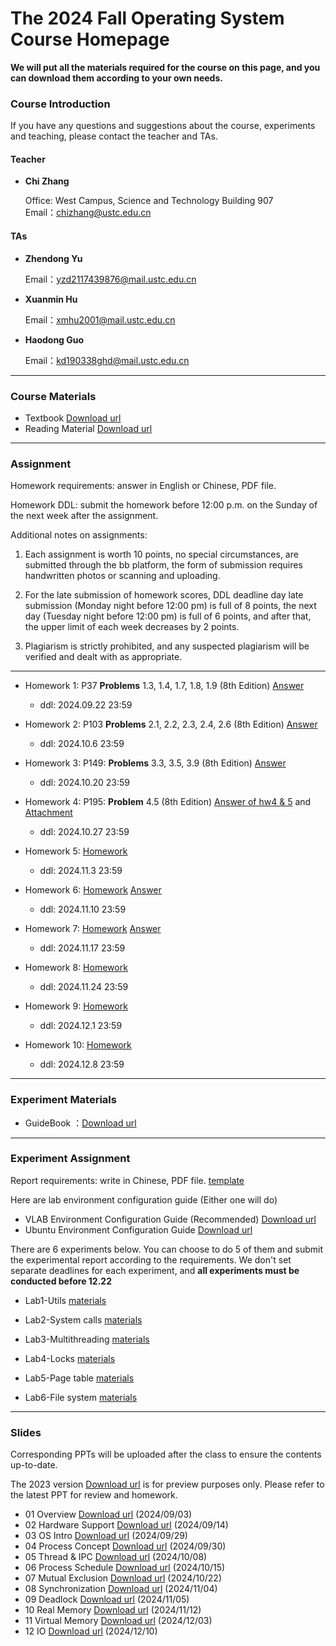 #      The 2024 Fall Operating System Course Homepage

**We will put all the materials required for the course on this page, and you can download them according to your own needs.**

### Course Introduction

If you have any questions and suggestions about the course, experiments and teaching, please contact the teacher and TAs.

#### Teacher

- **Chi Zhang**  

  Office:  West Campus, Science and Technology Building 907   
  Email：chizhang@ustc.edu.cn

#### TAs

- **Zhendong Yu**  

  Email：yzd2117439876@mail.ustc.edu.cn 

- **Xuanmin Hu** 

  Email：xmhu2001@mail.ustc.edu.cn

* **Haodong Guo**

  Email：kd190338ghd@mail.ustc.edu.cn

***

### Course Materials


* Textbook  [Download url](https://rec.ustc.edu.cn/share/1b551cd0-68d2-11ef-aea3-0f111aebecd4) 
* Reading Material  [Download url](https://rec.ustc.edu.cn/share/0469be90-68d2-11ef-bfa1-59482ddc3661) 

***

### Assignment

Homework requirements: answer in English or Chinese, PDF file.

Homework DDL: submit the homework before 12:00 p.m. on the Sunday of the next week after the assignment. 

Additional notes on assignments:

1. Each assignment is worth 10 points, no special circumstances, are submitted through the bb platform, the form of submission requires handwritten photos or scanning and uploading.

2. For the late submission of homework scores, DDL deadline day late submission (Monday night before 12:00 pm) is full of 8 points, the next day (Tuesday night before 12:00 pm) is full of 6 points, and after that, the upper limit of each week decreases by 2 points.

3. Plagiarism is strictly prohibited, and any suspected plagiarism will be verified and dealt with as appropriate.

***

* Homework  1: P37 **Problems** 1.3, 1.4, 1.7, 1.8, 1.9 (8th Edition) [Answer](https://rec.ustc.edu.cn/share/5f538a60-96a5-11ef-8c8a-afc7dea834c5)

    - ddl: 2024.09.22 23:59

* Homework  2: P103 **Problems** 2.1, 2.2, 2.3, 2.4, 2.6 (8th Edition) [Answer](https://rec.ustc.edu.cn/share/ab249a30-96a5-11ef-abf3-9900d446f800)

    - ddl: 2024.10.6 23:59

* Homework 3: P149: **Problems** 3.3, 3.5, 3.9 (8th Edition) [Answer](https://rec.ustc.edu.cn/share/59969210-99e6-11ef-9ce6-f304fbcb303c)

    - ddl: 2024.10.20 23:59

* Homework 4: P195: **Problem** 4.5 (8th Edition) [Answer of hw4 & 5](https://rec.ustc.edu.cn/share/4eb98ec0-ac78-11ef-af8c-5505729c991e) and [Attachment](https://rec.ustc.edu.cn/share/7e5eb400-ac78-11ef-a1d3-b9ddc86bc5e5)

    - ddl: 2024.10.27 23:59

* Homework 5: [Homework](https://rec.ustc.edu.cn/share/51cfbfe0-9147-11ef-801c-d109a171345a)

    - ddl: 2024.11.3 23:59
 
* Homework 6: [Homework](https://rec.ustc.edu.cn/share/840ddbf0-9a73-11ef-b9c1-4502d0c07bec) [Answer](https://rec.ustc.edu.cn/share/ebf70010-afb9-11ef-87d5-9123be28ad33)

    - ddl: 2024.11.10 23:59

* Homework 7: [Homework](https://rec.ustc.edu.cn/share/3fefd500-9b40-11ef-83db-13c4a1ce3adb) [Answer](https://rec.ustc.edu.cn/share/3a501680-b1fc-11ef-b514-e7558ff13677)

    - ddl: 2024.11.17 23:59

* Homework 8: [Homework](https://rec.ustc.edu.cn/share/904daf80-a0fe-11ef-b8f1-8b2cc9a80871)

    - ddl: 2024.11.24 23:59

* Homework 9: [Homework](https://rec.ustc.edu.cn/share/ff6663e0-a710-11ef-af6b-db302086429e)

    - ddl: 2024.12.1 23:59

* Homework 10: [Homework](https://rec.ustc.edu.cn/share/d1032c30-b074-11ef-9320-b7af0d1d387d)

    - ddl: 2024.12.8 23:59
***

### Experiment Materials

* GuideBook ：[Download url](https://rec.ustc.edu.cn/share/9c609a20-6869-11ef-80f4-f368e5e06e8a) 

***

### Experiment Assignment

Report requirements: write in Chinese, PDF file. [template](https://rec.ustc.edu.cn/share/e47f4bb0-6869-11ef-b9f8-71c18dfa3bfd) 

Here are lab environment configuration guide (Either one will do)

- VLAB Environment Configuration Guide (Recommended) [Download url](https://rec.ustc.edu.cn/share/0a6b3a40-686a-11ef-8116-6d617f7673dd) 
- Ubuntu Environment Configuration Guide [Download url](https://rec.ustc.edu.cn/share/40a1dde0-686a-11ef-86e0-0bd2ac0358ab) 

There are 6 experiments below. You can choose to do 5 of them and submit the experimental report according to the requirements. We don't set separate deadlines for each experiment, and **all experiments must be conducted before 12.22**

* Lab1-Utils [materials](https://rec.ustc.edu.cn/share/98c7c5f0-8eab-11ef-b6fc-291c4ce705b7)

* Lab2-System calls [materials](https://rec.ustc.edu.cn/share/336d8960-8eac-11ef-a13e-b33e83930c39)

* Lab3-Multithreading [materials](https://rec.ustc.edu.cn/share/40a897d0-8eac-11ef-aa84-cf07f56ed78b)

* Lab4-Locks [materials](https://rec.ustc.edu.cn/share/4d543b90-8eac-11ef-81a7-cd9dd33e2509)

* Lab5-Page table [materials](https://rec.ustc.edu.cn/share/6db14460-8eac-11ef-a26f-e3f5bc22d058)

* Lab6-File system [materials](https://rec.ustc.edu.cn/share/9a0caae0-8eac-11ef-9a21-5ff86a86f07f)

***

### Slides

Corresponding PPTs will be uploaded after the class to ensure the contents up-to-date.

The 2023 version [Download url](https://rec.ustc.edu.cn/share/56d24140-68d3-11ef-8280-c5ca51c1f51b) is for preview purposes only. Please refer to the latest PPT for review and homework.

* 01 Overview [Download url](https://rec.ustc.edu.cn/share/444adc60-69c2-11ef-9fea-27a3ae96004d) (2024/09/03)
* 02 Hardware Support [Download url](https://rec.ustc.edu.cn/share/43fad910-72a7-11ef-82de-b3b8021b457f) (2024/09/14)
* 03 OS Intro [Download url](https://rec.ustc.edu.cn/share/a73cbd60-7e27-11ef-96b7-ffd6959dcaa3) (2024/09/29)
* 04 Process Concept [Download url](https://rec.ustc.edu.cn/share/cf5a50f0-7ef6-11ef-9ed6-657f1e8ded50) (2024/09/30)
* 05 Thread & IPC [Download url](https://rec.ustc.edu.cn/share/1255a7a0-8608-11ef-a0b8-0fb0fd5d8626) (2024/10/08)
* 06 Process Schedule [Download url](https://rec.ustc.edu.cn/share/75b21580-8b03-11ef-b02d-1f0c4731a786) (2024/10/15)
* 07 Mutual Exclusion [Download url](https://rec.ustc.edu.cn/share/4eaa9c50-903d-11ef-a227-25bb5ca4bca7) (2024/10/22)
* 08 Synchronization [Download url](https://rec.ustc.edu.cn/share/36a6ee90-9b74-11ef-9e26-0968c0e8f8d2) (2024/11/04)
* 09 Deadlock [Download url](https://rec.ustc.edu.cn/share/ee625fe0-9b3b-11ef-9459-85ca9c8b267a) (2024/11/05)
* 10 Real Memory [Download url](https://rec.ustc.edu.cn/share/a1862a60-a0fe-11ef-842d-55024ab1dccf) (2024/11/12)
* 11 Virtual Memory [Download url](https://rec.ustc.edu.cn/share/594bbe60-b141-11ef-95d3-19f1f0756234) (2024/12/03)
* 12 IO [Download url](https://rec.ustc.edu.cn/share/21affea0-b6bf-11ef-8212-31d89eff97ce) (2024/12/10)
